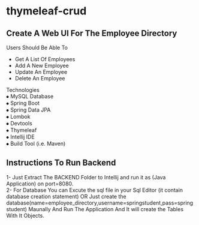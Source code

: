 # thymeleaf-crud
## Create A Web UI For The Employee Directory
Users Should Be Able To 
* Get A List Of Employees
* Add A New Employee
* Update An Employee
* Delete An Employee

Technologies<br>
⦁ MySQL Database <br>
⦁ Spring Boot<br>
⦁ Spring Data JPA<br>
⦁ Lombok<br>
⦁ Devtools<br>
⦁ Thymeleaf<br>
⦁ Intellij IDE<br>
⦁ Build Tool (i.e. Maven) <br>

## Instructions To Run Backend
1- Just Extract The BACKEND Folder to Intellij and run it as (Java Application) on port=8080.<br>
2- For Database You can Excute the sql file in your Sql Editor (it contain database creation statement) OR Just create the database(name=employee_directory,username=springstudent,pass=springstudent) Maunally And Run The Application And It will create the Tables With It Objects.

